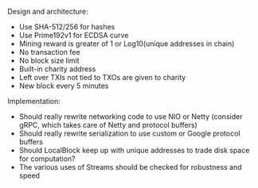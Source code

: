 Design and architecture:
* Use SHA-512/256 for hashes
* Use Prime192v1 for ECDSA curve
* Mining reward is greater of 1 or Log10(unique addresses in chain)
* No transaction fee
* No block size limit
* Built-in charity address
* Left over TXIs not tied to TXOs are given to charity
* New block every 5 minutes

Implementation:
* Should really rewrite networking code to use NIO or Netty (consider gRPC, which takes care of Netty and protocol buffers)
* Should really rewrite serialization to use custom or Google protocol buffers
* Should LocalBlock keep up with unique addresses to trade disk space for computation?
* The various uses of Streams should be checked for robustness and speed